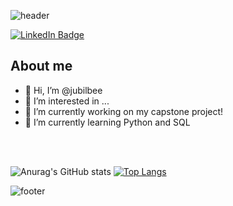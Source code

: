 ![header](https://capsule-render.vercel.app/api?type=waving&height=250&section=header&text=Camilla%20Babb&fontSize=75&color=gradient&customColorList=2&fontAlign=70)
<!--[<img align="left" alt="camillababb | Linkedin" width="22px" src="./logmein.svg" />][Linkedin] -->
<div id="badges">
  <a href="https://www.linkedin.com/in/camillababb/">
    <img src="https://img.shields.io/badge/LinkedIn-blue?style=for-the-badge&logo=linkedin&logoColor=white" alt="LinkedIn Badge"/>
  </a>
<div></div>
  
## About me
- 👋 Hi, I’m @jubilbee
- 👀 I’m interested in ...
- 🔭 I’m currently working on my capstone project!
- 🌱 I’m currently learning Python and SQL
<!--```yaml
* YOUR TEXT GOES HERE *
```-->

<br/><br/>


<!---
jubilbee/jubilbee is a ✨ special ✨ repository because its `README.md` (this file) appears on your GitHub profile.
You can click the Preview link to take a look at your changes.
--->
![Anurag's GitHub stats](https://github-readme-stats.vercel.app/api?username=jubilbee&show_icons=true&theme=tokyonight)
[![Top Langs](https://github-readme-stats.vercel.app/api/top-langs/?username=jubilbee&theme=tokyonight)](https://github.com/anuraghazra/github-readme-stats)
<br/>

![footer](https://capsule-render.vercel.app/api?type=waving&height=100&section=footer&color=gradient&customColorList=2)

[Linkedin]:https://www.linkedin.com/in/camillababb/
